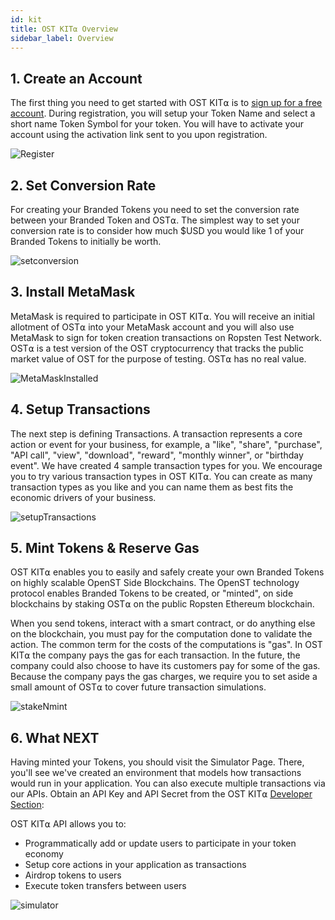 ```yaml
---
id: kit
title: OST KIT⍺ Overview
sidebar_label: Overview
---
```


##  1. Create an Account
The first thing you need to get started with OST KIT⍺ is to [<u>sign up for a free account</u>](https://kit.ost.com/sign-up). During registration, you will setup your Token Name and select a short name Token Symbol for your token. You will have to activate your account using the activation link sent to you upon registration.

![Register](../assets/Register.jpg)

##  2. Set Conversion Rate
For creating your Branded Tokens you need to set the conversion rate between your Branded Token and OST⍺. The simplest way to set your conversion rate is to consider how much $USD you would like 1 of your Branded Tokens to initially be worth.

![setconversion](../assets/SetConversionRate.jpg)

##  3. Install MetaMask
MetaMask is required to participate in OST KIT⍺. You will receive an initial allotment of OST⍺ into your MetaMask account and you will also use MetaMask to sign for token creation transactions on Ropsten Test Network.  OST⍺ is a test version of the OST cryptocurrency that tracks the public market value of OST for the purpose of testing. OST⍺ has no real value.

![MetaMaskInstalled](../assets/metamask_installed-1.jpg)

##  4. Setup Transactions
The next step is defining Transactions. A transaction represents a core action or event for your business, for example, a "like", "share", "purchase", "API call", "view", "download", "reward", "monthly winner", or "birthday event".  We have created 4 sample transaction types for you. We encourage you to try various transaction types in OST KIT⍺. You can create as many transaction types as you like and you can name them as best fits the economic drivers of your business.

![setupTransactions](../assets/Setup_Transactions.jpg)

##  5. Mint Tokens & Reserve Gas
OST KIT⍺ enables you to easily and safely create your own Branded Tokens on highly scalable OpenST Side Blockchains. The OpenST technology protocol enables Branded Tokens to be created, or "minted", on side blockchains by staking OST⍺ on the public Ropsten Ethereum blockchain.

When you send tokens, interact with a smart contract, or do anything else on the blockchain, you must pay for the computation done to validate the action. The common term for the costs of the computations is "gas". In OST KIT⍺ the company pays the gas for each transaction. In the future, the company could also choose to have its customers pay for some of the gas. Because the company pays the gas charges, we require you to set aside a small amount of OST⍺ to cover future transaction simulations. 
       
![stakeNmint](../assets/Stake&Mint.jpg)
 
## 6. What NEXT
Having minted your Tokens, you should visit the Simulator Page. There, you'll see we've created an environment that models how transactions would run in your application. You can also execute multiple transactions via our APIs. Obtain an API Key and API Secret from the OST KIT⍺ [<u>Developer Section</u>](https://kit.ost.com/developer-api-console):

OST KIT⍺ API allows you to:     
* Programmatically add or update users to participate in your token economy
* Setup core actions in your application as transactions
* Airdrop tokens to users
* Execute token transfers between users

![simulator](../assets/Simulator.jpg)                                
